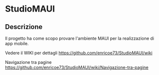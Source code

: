 # StudioMAUI

## Descrizione

Il progetto ha come scopo provare l'ambiente MAUI per la realizzazione di app mobile.

Vedere il WIKI per dettagli https://github.com/enricoe73/StudioMAUI/wiki

Navigazione tra pagine 
  https://github.com/enricoe73/StudioMAUI/wiki/Navigazione-tra-pagine




